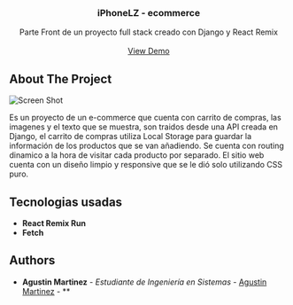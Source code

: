 <br/>
<p align="center">
  <h3 align="center">iPhoneLZ - ecommerce</h3>

  <p align="center">
    Parte Front de un proyecto full stack creado con Django y React Remix
    <br/>
    <br/>
    <a href="https://iphonelz-react.vercel.app" target="_blank">View Demo</a>
  </p>
</p>



## About The Project

![Screen Shot](https://res.cloudinary.com/dfwb0gsgo/image/upload/v1693417919/q55yqyomqy8wwgxxebb3.png)

Es un proyecto de un e-commerce que cuenta con carrito de compras, las imagenes y el texto que se muestra, son traidos desde una API creada en Django, el carrito de compras utiliza Local Storage para guardar la información de los productos que se van añadiendo. Se cuenta con routing dinamico a la hora de visitar cada producto por separado. El sitio web cuenta con un diseño limpio y responsive que se le dió solo utilizando CSS puro.

## Tecnologias usadas
* **React Remix Run**
* **Fetch**

## Authors

* **Agustin Martinez** - *Estudiante de Ingeniería en Sistemas* - [Agustin Martinez](https://github.com/agustintmm) - **

